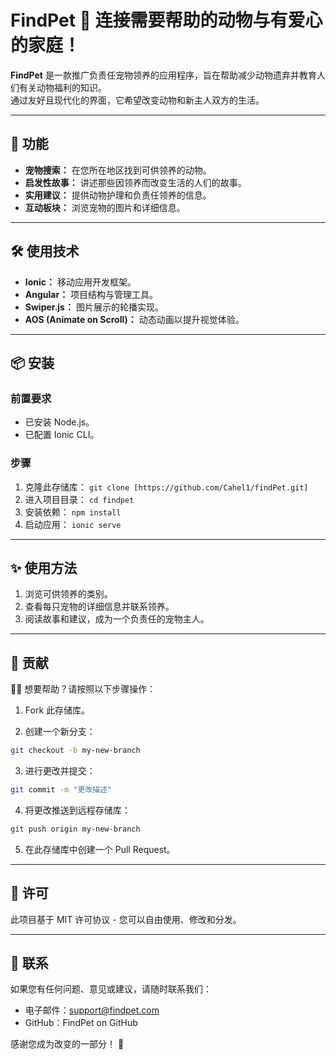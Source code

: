 
# FindPet 🐾                                                   连接需要帮助的动物与有爱心的家庭！

**FindPet** 是一款推广负责任宠物领养的应用程序，旨在帮助减少动物遗弃并教育人们有关动物福利的知识。  
通过友好且现代化的界面，它希望改变动物和新主人双方的生活。

---

## 🚀 功能  
- **宠物搜索：** 在您所在地区找到可供领养的动物。  
- **启发性故事：** 讲述那些因领养而改变生活的人们的故事。  
- **实用建议：** 提供动物护理和负责任领养的信息。  
- **互动板块：** 浏览宠物的图片和详细信息。  

---

## 🛠️ 使用技术  
- **Ionic：** 移动应用开发框架。  
- **Angular：** 项目结构与管理工具。  
- **Swiper.js：** 图片展示的轮播实现。  
- **AOS (Animate on Scroll)：** 动态动画以提升视觉体验。

---

## 📦 安装  

### 前置要求  
- 已安装 Node.js。  
- 已配置 Ionic CLI。  

### 步骤  
1. 克隆此存储库： 
  `git clone [https://github.com/Cahel1/findPet.git]`
2. 进入项目目录：
  `cd findpet`
3. 安装依赖：
  `npm install`
4. 启动应用：
  `ionic serve`

---

## ✨ 使用方法  
1. 浏览可供领养的类别。
2. 查看每只宠物的详细信息并联系领养。
3. 阅读故事和建议，成为一个负责任的宠物主人。

---

## 🤝 贡献  

🧑‍💻 想要帮助？请按照以下步骤操作：

1. Fork 此存储库。

2. 创建一个新分支：
```bash
git checkout -b my-new-branch
```

3. 进行更改并提交：
```bash
git commit -m "更改描述"
```

4. 将更改推送到远程存储库：
```bash
git push origin my-new-branch
```

5. 在此存储库中创建一个 Pull Request。

---

## 📜 许可  
此项目基于 MIT 许可协议 - 您可以自由使用、修改和分发。

---

## 💌 联系  

如果您有任何问题、意见或建议，请随时联系我们：
- 电子邮件：support@findpet.com
- GitHub：FindPet on GitHub

感谢您成为改变的一部分！ 🐾
